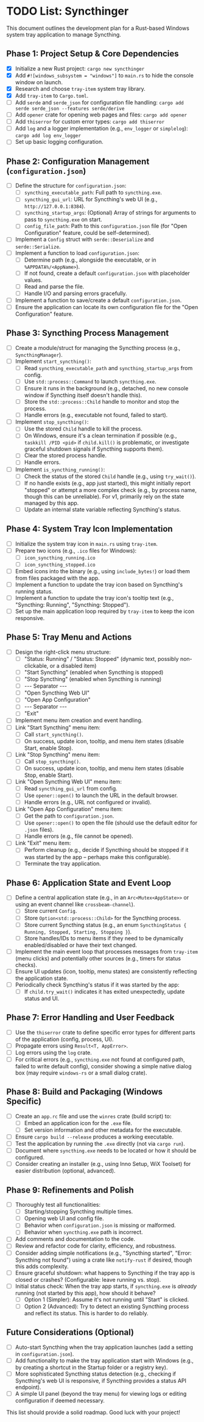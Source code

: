 # TODO List: Syncthinger

This document outlines the development plan for a Rust-based Windows system tray application to manage Syncthing.

## Phase 1: Project Setup & Core Dependencies

- [x] Initialize a new Rust project: `cargo new syncthinger`
- [x] Add `#![windows_subsystem = "windows"]` to `main.rs` to hide the console window on launch.
- [x] Research and choose `tray-item` system tray library.
- [x] Add `tray-item` to `Cargo.toml`.
- [ ] Add `serde` and `serde_json` for configuration file handling: `cargo add serde serde_json --features serde/derive`
- [ ] Add `opener` crate for opening web pages and files: `cargo add opener`
- [ ] Add `thiserror` for custom error types: `cargo add thiserror`
- [ ] Add `log` and a logger implementation (e.g., `env_logger` or `simplelog`): `cargo add log env_logger`
- [ ] Set up basic logging configuration.

## Phase 2: Configuration Management (`configuration.json`)

- [ ] Define the structure for `configuration.json`:
    - [ ] `syncthing_executable_path`: Full path to `syncthing.exe`.
    - [ ] `syncthing_gui_url`: URL for Syncthing's web UI (e.g., `http://127.0.0.1:8384`).
    - [ ] `syncthing_startup_args`: (Optional) Array of strings for arguments to pass to `syncthing.exe` on start.
    - [ ] `config_file_path`: Path to this `configuration.json` file (for "Open Configuration" feature, could be self-determined).
- [ ] Implement a `Config` struct with `serde::Deserialize` and `serde::Serialize`.
- [ ] Implement a function to load `configuration.json`:
    - [ ] Determine path (e.g., alongside the executable, or in `%APPDATA%/<AppName>`).
    - [ ] If not found, create a default `configuration.json` with placeholder values.
    - [ ] Read and parse the file.
    - [ ] Handle I/O and parsing errors gracefully.
- [ ] Implement a function to save/create a default `configuration.json`.
- [ ] Ensure the application can locate its own configuration file for the "Open Configuration" feature.

## Phase 3: Syncthing Process Management

- [ ] Create a module/struct for managing the Syncthing process (e.g., `SyncthingManager`).
- [ ] Implement `start_syncthing()`:
    - [ ] Read `syncthing_executable_path` and `syncthing_startup_args` from config.
    - [ ] Use `std::process::Command` to launch `syncthing.exe`.
    - [ ] Ensure it runs in the background (e.g., detached, no new console window if Syncthing itself doesn't handle this).
    - [ ] Store the `std::process::Child` handle to monitor and stop the process.
    - [ ] Handle errors (e.g., executable not found, failed to start).
- [ ] Implement `stop_syncthing()`:
    - [ ] Use the stored `Child` handle to kill the process.
    - [ ] On Windows, ensure it's a clean termination if possible (e.g., `taskkill /PID <pid>` if `child.kill()` is problematic, or investigate graceful shutdown signals if Syncthing supports them).
    - [ ] Clear the stored process handle.
    - [ ] Handle errors.
- [ ] Implement `is_syncthing_running()`:
    - [ ] Check the status of the stored `Child` handle (e.g., using `try_wait()`).
    - [ ] If no handle exists (e.g., app just started), this might initially report "stopped" or attempt a more complex check (e.g., by process name, though this can be unreliable). For v1, primarily rely on the state managed by this app.
    - [ ] Update an internal state variable reflecting Syncthing's status.

## Phase 4: System Tray Icon Implementation

- [ ] Initialize the system tray icon in `main.rs` using `tray-item`.
- [ ] Prepare two icons (e.g., `.ico` files for Windows):
    - [ ] `icon_syncthing_running.ico`
    - [ ] `icon_syncthing_stopped.ico`
- [ ] Embed icons into the binary (e.g., using `include_bytes!`) or load them from files packaged with the app.
- [ ] Implement a function to update the tray icon based on Syncthing's running status.
- [ ] Implement a function to update the tray icon's tooltip text (e.g., "Syncthing: Running", "Syncthing: Stopped").
- [ ] Set up the main application loop required by `tray-item` to keep the icon responsive.

## Phase 5: Tray Menu and Actions

- [ ] Design the right-click menu structure:
    - [ ] "Status: Running" / "Status: Stopped" (dynamic text, possibly non-clickable, or a disabled item)
    - [ ] "Start Syncthing" (enabled when Syncthing is stopped)
    - [ ] "Stop Syncthing" (enabled when Syncthing is running)
    - [ ] --- Separator ---
    - [ ] "Open Syncthing Web UI"
    - [ ] "Open App Configuration"
    - [ ] --- Separator ---
    - [ ] "Exit"
- [ ] Implement menu item creation and event handling.
- [ ] Link "Start Syncthing" menu item:
    - [ ] Call `start_syncthing()`.
    - [ ] On success, update icon, tooltip, and menu item states (disable Start, enable Stop).
- [ ] Link "Stop Syncthing" menu item:
    - [ ] Call `stop_syncthing()`.
    - [ ] On success, update icon, tooltip, and menu item states (disable Stop, enable Start).
- [ ] Link "Open Syncthing Web UI" menu item:
    - [ ] Read `syncthing_gui_url` from config.
    - [ ] Use `opener::open()` to launch the URL in the default browser.
    - [ ] Handle errors (e.g., URL not configured or invalid).
- [ ] Link "Open App Configuration" menu item:
    - [ ] Get the path to `configuration.json`.
    - [ ] Use `opener::open()` to open the file (should use the default editor for `.json` files).
    - [ ] Handle errors (e.g., file cannot be opened).
- [ ] Link "Exit" menu item:
    - [ ] Perform cleanup (e.g., decide if Syncthing should be stopped if it was started by the app – perhaps make this configurable).
    - [ ] Terminate the tray application.

## Phase 6: Application State and Event Loop

- [ ] Define a central application state (e.g., in an `Arc<Mutex<AppState>>` or using an event channel like `crossbeam-channel`).
    - [ ] Store current `Config`.
    - [ ] Store `Option<std::process::Child>` for the Syncthing process.
    - [ ] Store current Syncthing status (e.g., an enum `SyncthingStatus { Running, Stopped, Starting, Stopping }`).
    - [ ] Store handles/IDs to menu items if they need to be dynamically enabled/disabled or have their text changed.
- [ ] Implement the main event loop that processes messages from `tray-item` (menu clicks) and potentially other sources (e.g., timers for status checks).
- [ ] Ensure UI updates (icon, tooltip, menu states) are consistently reflecting the application state.
- [ ] Periodically check Syncthing's status if it was started by the app:
    - [ ] If `child.try_wait()` indicates it has exited unexpectedly, update status and UI.

## Phase 7: Error Handling and User Feedback

- [ ] Use the `thiserror` crate to define specific error types for different parts of the application (config, process, UI).
- [ ] Propagate errors using `Result<T, AppError>`.
- [ ] Log errors using the `log` crate.
- [ ] For critical errors (e.g., `syncthing.exe` not found at configured path, failed to write default config), consider showing a simple native dialog box (may require `windows-rs` or a small dialog crate).

## Phase 8: Build and Packaging (Windows Specific)

- [ ] Create an `app.rc` file and use the `winres` crate (build script) to:
    - [ ] Embed an application icon for the `.exe` file.
    - [ ] Set version information and other metadata for the executable.
- [ ] Ensure `cargo build --release` produces a working executable.
- [ ] Test the application by running the `.exe` directly (not via `cargo run`).
- [ ] Document where `syncthing.exe` needs to be located or how it should be configured.
- [ ] Consider creating an installer (e.g., using Inno Setup, WiX Toolset) for easier distribution (optional, advanced).

## Phase 9: Refinements and Polish

- [ ] Thoroughly test all functionalities:
    - [ ] Starting/stopping Syncthing multiple times.
    - [ ] Opening web UI and config file.
    - [ ] Behavior when `configuration.json` is missing or malformed.
    - [ ] Behavior when `syncthing.exe` path is incorrect.
- [ ] Add comments and documentation to the code.
- [ ] Review and refactor code for clarity, efficiency, and robustness.
- [ ] Consider adding simple notifications (e.g., "Syncthing started", "Error: Syncthing not found") using a crate like `notify-rust` if desired, though this adds complexity.
- [ ] Ensure graceful shutdown: what happens to Syncthing if the tray app is closed or crashes? (Configurable: leave running vs. stop).
- [ ] Initial status check: When the tray app starts, if `syncthing.exe` is *already* running (not started by this app), how should it behave?
    - [ ] Option 1 (Simpler): Assume it's not running until "Start" is clicked.
    - [ ] Option 2 (Advanced): Try to detect an existing Syncthing process and reflect its status. This is harder to do reliably.

## Future Considerations (Optional)

- [ ] Auto-start Syncthing when the tray application launches (add a setting in `configuration.json`).
- [ ] Add functionality to make the tray application start with Windows (e.g., by creating a shortcut in the Startup folder or a registry key).
- [ ] More sophisticated Syncthing status detection (e.g., checking if Syncthing's web UI is responsive, if Syncthing provides a status API endpoint).
- [ ] A simple UI panel (beyond the tray menu) for viewing logs or editing configuration if deemed necessary.

This list should provide a solid roadmap. Good luck with your project!